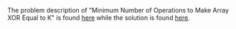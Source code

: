 The problem description of "Minimum Number of Operations to Make Array XOR Equal to K" is found [here](https://leetcode.com/problems/minimum-number-of-operations-to-make-array-xor-equal-to-zero/) while the solution is found [here](https://github.com/aurimas13/Solutions-To-Problems/blob/main/LeetCode/Python%20Solutions/Minimum%20Number%20of%20Operations%20to%20Make%20Array%20XOR%20Equal%20to%20K/minimum.py).
